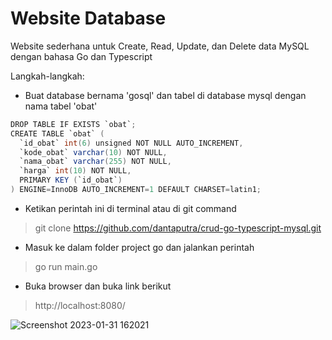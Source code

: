 # Website Database

Website sederhana untuk Create, Read, Update, dan Delete data MySQL dengan bahasa Go dan Typescript

Langkah-langkah:
- Buat database bernama 'gosql' dan tabel di database mysql dengan nama tabel 'obat'

```java
DROP TABLE IF EXISTS `obat`;
CREATE TABLE `obat` (
  `id_obat` int(6) unsigned NOT NULL AUTO_INCREMENT,
  `kode_obat` varchar(10) NOT NULL,
  `nama_obat` varchar(255) NOT NULL,
  `harga` int(10) NOT NULL,
  PRIMARY KEY (`id_obat`)
) ENGINE=InnoDB AUTO_INCREMENT=1 DEFAULT CHARSET=latin1;
```

- Ketikan perintah ini di terminal atau di git command
> git clone https://github.com/dantaputra/crud-go-typescript-mysql.git
- Masuk ke dalam folder project go dan jalankan perintah
> go run main.go
- Buka browser dan buka link berikut
> http://localhost:8080/

![Screenshot 2023-01-31 162021](https://user-images.githubusercontent.com/58434914/215719742-540bdab4-4d16-4444-af80-af690f493a28.jpg)
